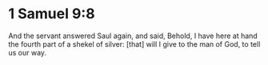 # 1 Samuel 9:8

And the servant answered Saul again, and said, Behold, I have here at hand the fourth part of a shekel of silver: [that] will I give to the man of God, to tell us our way.